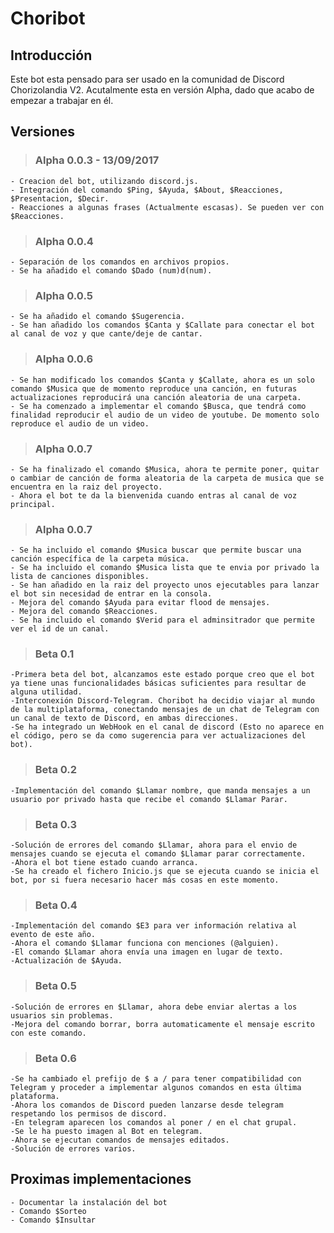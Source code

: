 # Choribot

## Introducción

Este bot esta pensado para ser usado en la comunidad de Discord Chorizolandia V2. Acutalmente esta en versión Alpha, dado que acabo de 
empezar a trabajar en él. 

## Versiones

> ### Alpha 0.0.3 - 13/09/2017
	- Creacion del bot, utilizando discord.js.
	- Integración del comando $Ping, $Ayuda, $About, $Reacciones, $Presentacion, $Decir.
	- Reacciones a algunas frases (Actualmente escasas). Se pueden ver con $Reacciones.
	
> ### Alpha 0.0.4
	- Separación de los comandos en archivos propios.
	- Se ha añadido el comando $Dado (num)d(num).
	
> ### Alpha 0.0.5
	- Se ha añadido el comando $Sugerencia.
	- Se han añadido los comandos $Canta y $Callate para conectar el bot al canal de voz y que cante/deje de cantar.
	
> ### Alpha 0.0.6
	- Se han modificado los comandos $Canta y $Callate, ahora es un solo comando $Musica que de momento reproduce una canción, en futuras actualizaciones reproducirá una canción aleatoria de una carpeta.
	- Se ha comenzado a implementar el comando $Busca, que tendrá como finalidad reproducir el audio de un video de youtube. De momento solo reproduce el audio de un video.

> ### Alpha 0.0.7
	- Se ha finalizado el comando $Musica, ahora te permite poner, quitar o cambiar de canción de forma aleatoria de la carpeta de musica que se encuentra en la raiz del proyecto.
	- Ahora el bot te da la bienvenida cuando entras al canal de voz principal.

> ### Alpha 0.0.7
	- Se ha incluido el comando $Musica buscar que permite buscar una canción específica de la carpeta música.
	- Se ha incluido el comando $Musica lista que te envia por privado la lista de canciones disponibles.
	- Se han añadido en la raiz del proyecto unos ejecutables para lanzar el bot sin necesidad de entrar en la consola.
	- Mejora del comando $Ayuda para evitar flood de mensajes.
	- Mejora del comando $Reacciones.
	- Se ha incluido el comando $Verid para el adminsitrador que permite ver el id de un canal.

> ### Beta 0.1
	-Primera beta del bot, alcanzamos este estado porque creo que el bot ya tiene unas funcionalidades básicas suficientes para resultar de alguna utilidad.
	-Interconexión Discord-Telegram. Choribot ha decidio viajar al mundo de la multiplataforma, conectando mensajes de un chat de Telegram con un canal de texto de Discord, en ambas direcciones.
	-Se ha integrado un WebHook en el canal de discord (Esto no aparece en el código, pero se da como sugerencia para ver actualizaciones del bot).

>### Beta 0.2
	-Implementación del comando $Llamar nombre, que manda mensajes a un usuario por privado hasta que recibe el comando $Llamar Parar.

>### Beta 0.3
	-Solución de errores del comando $Llamar, ahora para el envio de mensajes cuando se ejecuta el comando $Llamar parar correctamente.
	-Ahora el bot tiene estado cuando arranca.
	-Se ha creado el fichero Inicio.js que se ejecuta cuando se inicia el bot, por si fuera necesario hacer más cosas en este momento.

>### Beta 0.4
	-Implementación del comando $E3 para ver información relativa al evento de este año.
	-Ahora el comando $Llamar funciona con menciones (@alguien).
	-El comando $Llamar ahora envía una imagen en lugar de texto.
	-Actualización de $Ayuda.

>### Beta 0.5
	-Solución de errores en $Llamar, ahora debe enviar alertas a los usuarios sin problemas.
	-Mejora del comando borrar, borra automaticamente el mensaje escrito con este comando.

>### Beta 0.6
	-Se ha cambiado el prefijo de $ a / para tener compatibilidad con Telegram y proceder a implementar algunos comandos en esta última plataforma.
	-Ahora los comandos de Discord pueden lanzarse desde telegram respetando los permisos de discord.
	-En telegram aparecen los comandos al poner / en el chat grupal.
	-Se le ha puesto imagen al Bot en telegram.
	-Ahora se ejecutan comandos de mensajes editados.
	-Solución de errores varios.

## Proximas implementaciones
	- Documentar la instalación del bot
	- Comando $Sorteo
	- Comando $Insultar